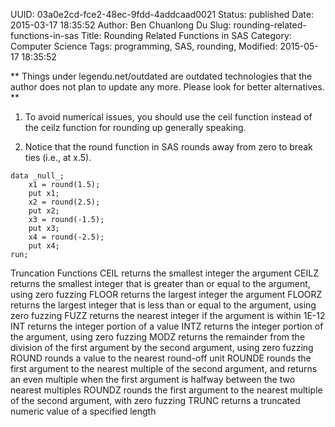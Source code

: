 UUID: 03a0e2cd-fce2-48ec-9fdd-4addcaad0021
Status: published
Date: 2015-03-17 18:35:52
Author: Ben Chuanlong Du
Slug: rounding-related-functions-in-sas
Title: Rounding Related Functions in SAS
Category: Computer Science
Tags: programming, SAS, rounding, 
Modified: 2015-05-17 18:35:52

**
Things under legendu.net/outdated are outdated technologies 
that the author does not plan to update any more. 
Please look for better alternatives.
**

1. To avoid numerical issues,
you should use the ceil function instead of the ceilz function
for rounding up generally speaking.


2. Notice that the round function in SAS rounds away from zero to break ties (i.e., at x.5). 
```SAS
data _null_;
	x1 = round(1.5);
	put x1;
	x2 = round(2.5);
	put x2;
	x3 = round(-1.5);
	put x3;
	x4 = round(-2.5);
	put x4;
run;
```

Truncation Functions
CEIL
returns the smallest integer  the argument
CEILZ
returns the smallest integer that is greater than or equal to the argument, using zero fuzzing
FLOOR
returns the largest integer  the argument
FLOORZ
returns the largest integer that is less than or equal to the argument, using zero fuzzing
FUZZ
returns the nearest integer if the argument is within 1E-12
INT
returns the integer portion of a value
INTZ
returns the integer portion of the argument, using zero fuzzing
MODZ
returns the remainder from the division of the first argument by the second argument, using zero fuzzing
ROUND
rounds a value to the nearest round-off unit
ROUNDE
rounds the first argument to the nearest multiple of the second argument, and returns an even multiple when the first argument is halfway between the two nearest multiples
ROUNDZ
rounds the first argument to the nearest multiple of the second argument, with zero fuzzing
TRUNC
returns a truncated numeric value of a specified length
